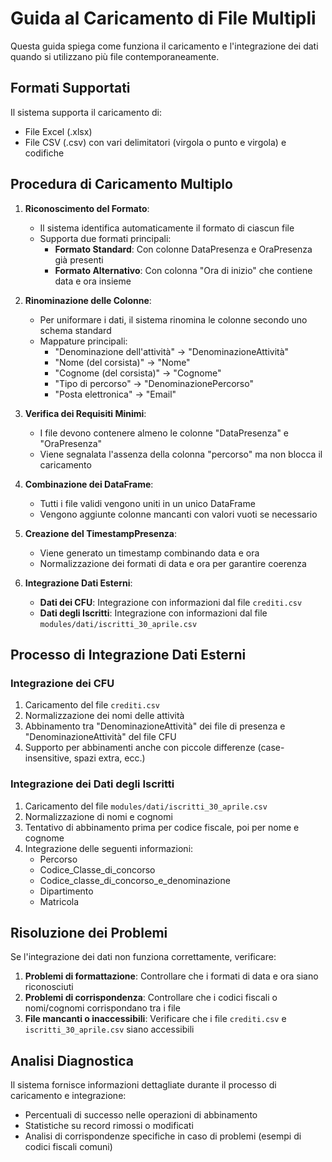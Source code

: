 # Guida al Caricamento di File Multipli

Questa guida spiega come funziona il caricamento e l'integrazione dei dati quando si utilizzano più file contemporaneamente.

## Formati Supportati

Il sistema supporta il caricamento di:
- File Excel (.xlsx)
- File CSV (.csv) con vari delimitatori (virgola o punto e virgola) e codifiche

## Procedura di Caricamento Multiplo

1. **Riconoscimento del Formato**:
   - Il sistema identifica automaticamente il formato di ciascun file
   - Supporta due formati principali:
     - **Formato Standard**: Con colonne DataPresenza e OraPresenza già presenti
     - **Formato Alternativo**: Con colonna "Ora di inizio" che contiene data e ora insieme

2. **Rinominazione delle Colonne**:
   - Per uniformare i dati, il sistema rinomina le colonne secondo uno schema standard
   - Mappature principali:
     - "Denominazione dell'attività" → "DenominazioneAttività"
     - "Nome (del corsista)" → "Nome"
     - "Cognome (del corsista)" → "Cognome" 
     - "Tipo di percorso" → "DenominazionePercorso"
     - "Posta elettronica" → "Email"

3. **Verifica dei Requisiti Minimi**:
   - I file devono contenere almeno le colonne "DataPresenza" e "OraPresenza"
   - Viene segnalata l'assenza della colonna "percorso" ma non blocca il caricamento

4. **Combinazione dei DataFrame**:
   - Tutti i file validi vengono uniti in un unico DataFrame
   - Vengono aggiunte colonne mancanti con valori vuoti se necessario

5. **Creazione del TimestampPresenza**:
   - Viene generato un timestamp combinando data e ora
   - Normalizzazione dei formati di data e ora per garantire coerenza

6. **Integrazione Dati Esterni**:
   - **Dati dei CFU**: Integrazione con informazioni dal file `crediti.csv`
   - **Dati degli Iscritti**: Integrazione con informazioni dal file `modules/dati/iscritti_30_aprile.csv`

## Processo di Integrazione Dati Esterni

### Integrazione dei CFU

1. Caricamento del file `crediti.csv`
2. Normalizzazione dei nomi delle attività
3. Abbinamento tra "DenominazioneAttività" dei file di presenza e "DenominazioneAttività" del file CFU
4. Supporto per abbinamenti anche con piccole differenze (case-insensitive, spazi extra, ecc.)

### Integrazione dei Dati degli Iscritti

1. Caricamento del file `modules/dati/iscritti_30_aprile.csv`
2. Normalizzazione di nomi e cognomi
3. Tentativo di abbinamento prima per codice fiscale, poi per nome e cognome
4. Integrazione delle seguenti informazioni:
   - Percorso
   - Codice_Classe_di_concorso
   - Codice_classe_di_concorso_e_denominazione
   - Dipartimento
   - Matricola

## Risoluzione dei Problemi

Se l'integrazione dei dati non funziona correttamente, verificare:
1. **Problemi di formattazione**: Controllare che i formati di data e ora siano riconosciuti
2. **Problemi di corrispondenza**: Controllare che i codici fiscali o nomi/cognomi corrispondano tra i file
3. **File mancanti o inaccessibili**: Verificare che i file `crediti.csv` e `iscritti_30_aprile.csv` siano accessibili

## Analisi Diagnostica

Il sistema fornisce informazioni dettagliate durante il processo di caricamento e integrazione:
- Percentuali di successo nelle operazioni di abbinamento
- Statistiche su record rimossi o modificati
- Analisi di corrispondenze specifiche in caso di problemi (esempi di codici fiscali comuni)
